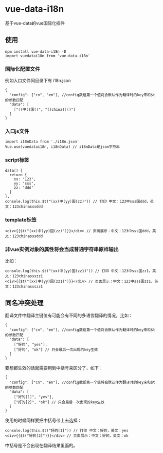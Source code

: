 # vue-data-i18n
基于vue-data的vue国际化插件  

## 使用  
```
npm install vue-data-i18n -D
import vuedatai18n from 'vue-data-i18n'
```  

### 国际化配置文件  
例如入口文件同目录下有 i18n.json
```
{
  "config": ["cn", "en"], //config数组第一个值将会默认作为翻译时的key来和$t的参数匹配
  "data": [
    ["()中()国()", "()china()()"] 
  ]
}
```  

### 入口js文件
```
import i18nData from './i18n.json'
Vue.use(vuedatai18n, i18nData) // i18nData是json字符串
```  

### script标签
```
data() {
  return {
    xx: '123',
    yy: 'sss',
    zz: 'ddd'
  }
},
console.log(this.$t("(xx)中(yy)国(zz)")) // 打印 中文：123中sss国ddd，英文：123chinasssddd
```
### template标签
```
<div>{{$t("(xx)中(yy)国(zz)")}}</div> // 页面展示：中文：123中sss国ddd，英文：123chinasssddd
```  

### 非vue实例对象的属性将会当成普通字符串原样输出
比如：
```
console.log(this.$t("(xx)中(yy)国(zz1)")) // 打印 中文：123中sss国zz1，英文：123chinassszz1
<div>{{$t("(xx)中(yy)国(zz1)")}}</div> // 页面展示：中文：123中sss国zz1，英文：123chinassszz1
```  

## 同名冲突处理
翻译文件中翻译主键值有可能会有不同的多语言翻译的情况，比如：  
```
{
  "config": ["cn", "en"], //config数组第一个值将会默认作为翻译时的key来和$t的参数匹配
  "data": [
    ["好的", "yes"], 
    ["好的", "ok"] // 只会最后一次出现的key生效
  ]
}
```  
要想都生效的话就需要用到中括号来区分了，如下：  
```
{
  "config": ["cn", "en"], //config数组第一个值将会默认作为翻译时的key来和$t的参数匹配
  "data": [
    ["好的[1]", "yes"], 
    ["好的[2]", "ok"] // 只会最后一次出现的key生效
  ]
}
```  
使用的时候同样要把中括号带上去选择：  
```
console.log(this.$t("好的[1]")) // 打印 中文：好的，英文：yes
<div>{{$t("好的[2]")}}</div> // 页面展示：中文：好的，英文：ok
```  
中括号是不会出现在翻译结果里面的。